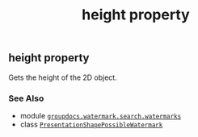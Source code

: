 ﻿---
title: height property
second_title: GroupDocs.Watermark for Python via .NET API References
description: 
type: docs
url: /python-net/groupdocs.watermark.search.watermarks/presentationshapepossiblewatermark/height/
is_root: false
weight: 40
---

## height property


Gets the height of the 2D object.

### See Also
* module [`groupdocs.watermark.search.watermarks`](../../)
* class [`PresentationShapePossibleWatermark`](/watermark/python-net/groupdocs.watermark.search.watermarks/presentationshapepossiblewatermark)
